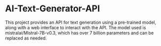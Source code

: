 # AI-Text-Generator-API
This project provides an API for text generation using a pre-trained model, along with a web interface to interact with the API. The model used is mistralai/Mistral-7B-v0.3, which has over 7 billion parameters and can be replaced as needed.
